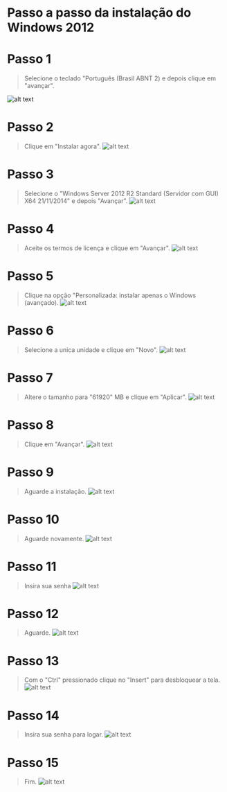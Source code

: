 # Passo a passo da instalação do Windows 2012
# Passo 1
>Selecione o teclado "Português (Brasil ABNT 2) e depois clique em "avançar".
 
![alt text](print/1.png)
 
# Passo 2
>Clique em "Instalar agora".
![alt text](print/2.png)
 
# Passo 3
>Selecione o "Windows Server 2012 R2 Standard (Servidor com GUI) X64 21/11/2014" e depois "Avançar".
![alt text](print/3.png)
 
# Passo 4
>Aceite os termos de licença e clique em "Avançar".
![alt text](print/4.png)
 
# Passo 5
>Clique na opção "Personalizada: instalar apenas o Windows (avançado).
![alt text](print/5.png)
 
# Passo 6
>Selecione a unica unidade e clique em "Novo".
![alt text](print/6.png)
 
# Passo 7
>Altere o tamanho para "61920" MB e clique em "Aplicar".
![alt text](print/7.png)
 
# Passo 8
>Clique em "Avançar".
![alt text](print/8.png)
 
# Passo 9
>Aguarde a instalação.
![alt text](print/9.png)
 
# Passo 10
>Aguarde novamente.
![alt text](print/10.png)
 
# Passo 11
>Insira sua senha
![alt text](print/11.png)
 
# Passo 12
>Aguarde.
![alt text](print/12.png)
 
# Passo 13
>Com o "Ctrl" pressionado clique no "Insert" para desbloquear a tela.
![alt text](print/13.png)
 
# Passo 14
>Insira sua senha para logar.
![alt text](print/14.png)
 
# Passo 15
>Fim.
![alt text](print/15.png)